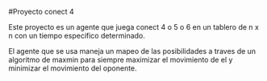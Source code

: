 #Proyecto conect 4

Este proyecto es un agente que juega conect 4 o 5 o 6 en un tablero de n x n
con un tiempo especifico determinado.

El agente que se usa maneja un mapeo de las posibilidades a traves
de un algoritmo de maxmin para siempre maximizar el movimiento de el
y minimizar el movimiento del oponente.
